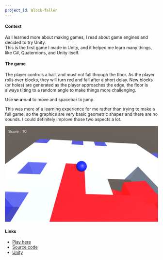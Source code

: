 ```yaml
---
project_id: Block-faller
---
```


#### Context

As I learned more about making games, I read about game engines and decided to try Unity. <br />
This is the first game I made in Unity, and it helped me learn many things, like C#, Quaternions, and Unity itself.

#### The game

The player controls a ball, and must not fall through the floor. As the player rolls over blocks, they will turn red and fall after a short delay. New blocks (or holes) are generated as the player approaches the edge, the floor is always tilting to a random angle to make things more challenging.

Use **w-a-s-d** to move and spacebar to jump.

This was more of a learning experience for me rather than trying to make a full game, so the graphics are very basic geometric shapes and there are no sounds. I could definitely improve those two aspects a lot.

![Block-faller](/assets/pictures/Blockfaller-preview.png)

#### Links

- [Play here](https://willthewizard42.itch.io/block-faller)
- [Source code](https://github.com/WillTheWizard42/Block-faller)
- [Unity](https://unity.com/)